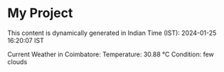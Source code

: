 # My Project

This content is dynamically generated in Indian Time (IST): 2024-01-25 16:20:07 IST


Current Weather in Coimbatore:
Temperature: 30.88 °C
Condition: few clouds
